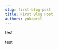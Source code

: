 ```yaml
---
slug: first-blog-post
title: First Blog Post
authors: yukapril
---
```


test

<!-- truncate -->

test
